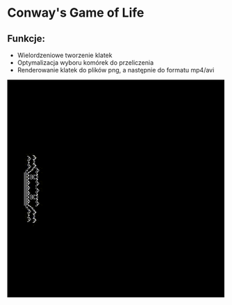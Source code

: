 # Conway's Game of Life

## Funkcje:
- Wielordzeniowe tworzenie klatek
- Optymalizacja wyboru komórek do przeliczenia
- Renderowanie klatek do plików png, a następnie do formatu mp4/avi

![](./Game_of_life.gif)
